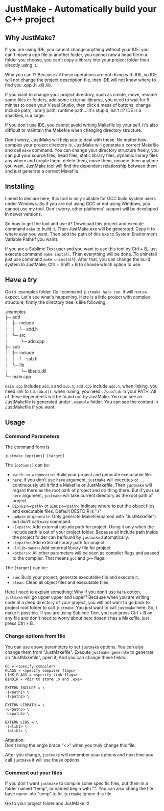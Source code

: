 # JustMake - Automatically build your C++ project

## Why JustMake?
If you are using IDE, you cannot change anything without your IDE: you can't move a cpp file to another folder, you cannot new a head file in a folder you choose, you can't copy a library into your project folder then directly using it.

Why you can't? Because all these operations are not doing with IDE, so IDE will not change the project description file, then IDE will not know where to find you .cpp .h .dll .lib.

If you want to change your project directory, such as create, move, rename some files or folders, add some external librarys, you need to wait for 5 minites to open your Visual Studio, then click a mess of buttons, change include path, library path, runtime path... It's stupid, isn't it? IDE is a shackles, is a cage.

If you don't use IDE, you cannot avoid writing Makefile by your self. It's also difficult to maintain the Makefile when changing directory structure.

Don't worry, JustMake will help you to deal with these. No matter how complex your project directory is, JustMake will generate a correct Makefile and call ``make`` command. You can change your directory structure freely, you can put your source files, head files, static library files, dynamic library files any where and create them, delete them, move them, rename them anytime you want. JustMake tool will find the dependent relationship between them and just generate a correct Makefile.

## Installing
I need to declare here, this tool is only suitable for GCC build system users under Windows. So if you are not using GCC or not using Windows, you cannot use my tool. Don't worry, other platforms' support will be developed in newer versions.

So how to get the tool and use it? Download this project and execute command ``make`` to build it. Then JustMake.exe will be generated. Copy it to where ever you want. Then add the path of this exe to System Environment Variable Path(if you want).

If you are a Sublime Text user and you want to use this tool by Ctrl + B, just execute command ``make install``. Then everything will be done.(To uninstall just use command ``make uninstall``). After that, you can change the build system to JustMake, Ctrl + Shift + B to choose which option to use.

## Have a try
Go to .examples folder. Call command ``justmake here run``. It will run as expect.
Let's see what's happening. Here is a little project with complex structure, firstly the directory tree is like following:

.examples  
├─ add  
│　├─ include  
│　│　└─ add.h  
│　└─ src  
│　　　└─ add.cpp  
├─ sub  
│　├─ include  
│　│　└─ sub.h  
│　└─ lib  
│　　　└─ libsub.dll  
└─ main.cpp

``main.cpp`` includes ``add.h`` and ``sub.h``, ``add.cpp`` include ``add.h``, when linking, you need link to ``libsub.dll``, when runing, you need ``./sub/lib`` in your PATH. All of these dependents will be found out by JustMake. You can see an JustMakefile is generated under ``.example`` folder. You can see the content in JustMakefile if you want.

## Usage

### Command Parameters
The command form is
```
justmake [options] [target]
```

The ``[options]`` can be:
* ``<with-no-arguments>``: Build your project and generate executable file.
* ``here``: If you don't use ``here`` argument, ``justmake`` will executes ``cd ..`` continuously util it find a Makefile or JustMakefile. Then ``justmake`` will regard there as the root path of project and do thing there. But if you use ``here`` argument, ``justmake`` will take current directory as the root path of project.
* ``DESTDIR=<path>`` or ``BINDIR=<path>``: Indicate where to put the object files and executable files. Default DESTDIR is "./"
* ``update`` or ``generate``: Only generate Makefile(named with "JustMakefile") but don't call ``make`` command.
* ``-I<path>``: Add external include path for project. Using it only when the include path is out of your project folder. Because all include path inside the project folder can be found by ``justmake`` automatically.
* ``-L<path>``: Add external library path for project.
* ``-l<lib-name>``: Add external library file for project.
* ``<others>``: All other parameters will be seen as compiler flags and passed to the compiler. That means ``gcc`` and ``g++`` flags.

The ``[target]`` can be:
* ``run``: Build your project, generate executable file and execute it.
* ``clean``: Clean all object files and executable files

Here I need to explain something: Why if you don't use ``here`` option, ``justmake`` will go upper upper and upper? Because when you are writing code at a deep directory of your project, you will not want to go back to project root folder to call ``justmake``. You just want to call ``justmake`` here. So, I make it possible. If you are using Sublime Text, you can press Ctrl + B on any file and don't need to worry about here dosen't has a Makefile, just press Ctrl + B.

### Change options from file
You can use above parameters to set ``justmake`` options. You can also change them from "JustMakefile". Execute
``justmake generate`` to generate an "JustMakefile", open it, And you can change these fields:
```
CC = <specify compiler> 
FLAGS = <specify compiler flags>
LINK_FLAGS = <specify link flags>
BINDIR = <dir to store .o and .exe>

EXTERN_INCLUDE = \
-I<path1> \
-I<path2> \

EXTERN_LIBPATH = \
-L<path3> \
-L<path4> \

EXTERN_LIBS = \
-l<lib1> \
-l<lib2> \
```
Attention:  
Don't bring the angle brace "<>" when you truly change this file.

After you change, ``justmake`` will remember your options and next time you call ``justmake`` it will use these options.

### Comment out your files
If you don't want ``justmake`` to compile some specific files, put them in a folder named "temp", or named begin with ".". You can also chang the file base name into "temp" to let ``justmake`` ignore this file.

Go to your project folder and JustMake it!
